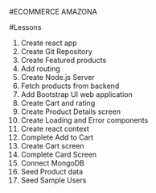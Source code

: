 #ECOMMERCE AMAZONA

#Lessons
1. Create react app
2. Create Git Repository
3. Create Featured products
4. Add routing
5. Create Node.js Server
6. Fetch products from backend
7. Add Bootstrap UI web application
8. Create Cart and rating
9. Create Product Details screen
10. Create Loading and Error components
11. Create react context
12. Complete Add to Cart
13. Create Cart screen
14. Complete Card Screen
15. Connect MongoDB
16. Seed Product data
17. Seed Sample Users